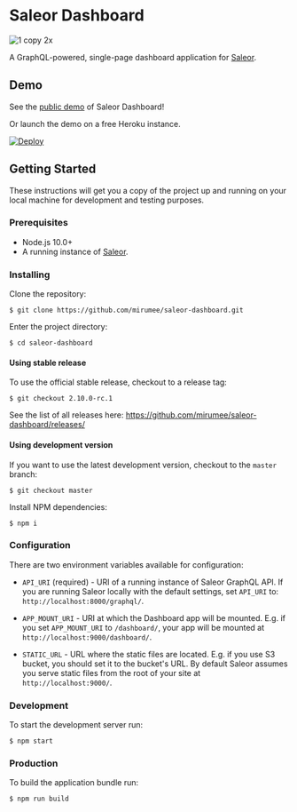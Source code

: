 # Saleor Dashboard


![1 copy 2x](https://user-images.githubusercontent.com/5421321/47799917-8afd7a00-dd2b-11e8-88c7-63588e25bcea.png)

A GraphQL-powered, single-page dashboard application for [Saleor](https://github.com/mirumee/saleor/).

## Demo

See the [public demo](https://pwa.saleor.io/dashboard/) of Saleor Dashboard!

Or launch the demo on a free Heroku instance.

[![Deploy](https://www.herokucdn.com/deploy/button.svg)](https://heroku.com/deploy)

## Getting Started

These instructions will get you a copy of the project up and running on your local machine for development and testing purposes.

### Prerequisites

- Node.js 10.0+
- A running instance of [Saleor](https://github.com/mirumee/saleor/).

### Installing

Clone the repository:

```
$ git clone https://github.com/mirumee/saleor-dashboard.git
```

Enter the project directory:

```
$ cd saleor-dashboard
```

#### Using stable release

To use the official stable release, checkout to a release tag:

```
$ git checkout 2.10.0-rc.1
```

See the list of all releases here: https://github.com/mirumee/saleor-dashboard/releases/

#### Using development version

If you want to use the latest development version, checkout to the `master` branch:

```
$ git checkout master
```

Install NPM dependencies:

```
$ npm i
```

### Configuration

There are two environment variables available for configuration:

- `API_URI` (required) - URI of a running instance of Saleor GraphQL API.
  If you are running Saleor locally with the default settings, set `API_URI` to: `http://localhost:8000/graphql/`.

- `APP_MOUNT_URI` - URI at which the Dashboard app will be mounted.
  E.g. if you set `APP_MOUNT_URI` to `/dashboard/`, your app will be mounted at `http://localhost:9000/dashboard/`.

- `STATIC_URL` - URL where the static files are located.
  E.g. if you use S3 bucket, you should set it to the bucket's URL. By default Saleor assumes you serve static files from the root of your site at `http://localhost:9000/`.

### Development

To start the development server run:

```
$ npm start
```

### Production

To build the application bundle run:

```
$ npm run build
```
